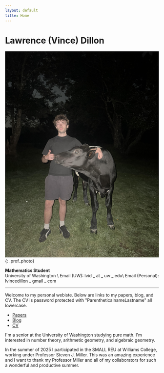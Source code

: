 ```yaml
---
layout: default
title: Home
---
```


# Lawrence (Vince) Dillon

![Headshot](/assets/photos/profile.jpg){: .prof_photo}

**Mathematics Student**  
University of Washington \\
Email (UW): lvid _ at _ uw _ edu\\
Email (Personal): lvincedillon _ gmail _ com

---

Welcome to my personal webiste. Below are links to my papers, blog, and CV. The CV is password protected with "ParentheticalnameLastname" all lowercase.

- [Papers](/papers)
- [Blog](/blog)
- [CV](cv.html)

I'm a senior at the University of Washington studying pure math. I'm interested in number theory, arithmetic geometry, and algebraic geometry.

In the summer of 2025 I participated in the SMALL REU at Williams College, working under Professor Steven J. Miller. This was an amazing experience and I want to thank my Professor Miller and all of my collaborators for such a wonderful and productive summer.